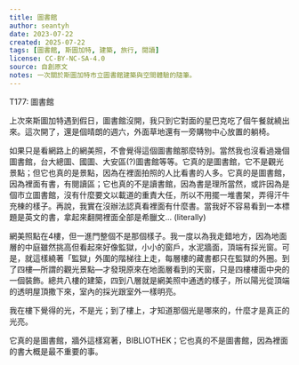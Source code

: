 ```yaml
---
title: 圖書館
author: seantyh
date: 2023-07-22
created: 2025-07-22
tags: [圖書館, 斯圖加特, 建築, 旅行, 閱讀]
license: CC-BY-NC-SA-4.0
source: 自創原文
notes: 一次關於斯圖加特市立圖書館建築與空間體驗的隨筆。
---
```

T177: 圖書館

上次來斯圖加特遇到假日，圖書館沒開，我只到它對面的星巴克吃了個午餐就繞出來。這次開了，還是個晴朗的週六，外面草地還有一旁購物中心放置的躺椅。

如果只是看網路上的網美照，不會覺得這個圖書館那麼特別。當然我也沒看過幾個圖書館，台大總圖、國圖、大安區(?)圖書館等等。它真的是圖書館，它不是觀光景點；但它也真的是景點，因為在裡面拍照的人比看書的人多。它真的是圖書館，因為裡面有書，有閱讀區；它也真的不是讀書館，因為書是理所當然，或許因為是個市立圖書館，沒有什麼要文以載道的重責大任，所以不用擺一堆書架，弄得汗牛充棟的樣子。再說，我實在沒辦法認真看裡面有什麼書。當我好不容易看到一本標題是英文的書，拿起來翻開裡面全部是希臘文... (literally)

網美照點在4樓，但一進門整個不是那個樣子。我一度以為我走錯地方，因為地面層的中庭雖然挑高但看起來好像監獄，小小的窗戶，水泥牆面，頂端有採光窗。可是，就這樣繞著「監獄」外圍的階梯往上走，每層樓的藏書都只在監獄的外圈。到了四樓—所謂的觀光景點—才發現原來在地面層看到的天窗，只是四樓樓面中央的一個裝飾。總共八樓的建築，四到八層就是網美照中通透的樣子，所以陽光從頂端的透明屋頂撒下來，室內的採光跟室外一樣明亮。

我在樓下覺得的光，不是光；到了樓上，才知道那個光是哪來的，什麼才是真正的光亮。

它真的是圖書館，牆外這樣寫著，BIBLIOTHEK；它也真的不是圖書館，因為裡面的書大概是最不重要的事。